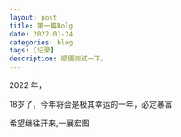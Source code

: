 ```yaml
---
layout: post
title: 第一篇Bolg
date: 2022-01-24
categories: blog
tags: [记录]
description: 顺便测试一下。
---
```


2022 年，

18岁了，今年将会是极其幸运的一年，必定暴富

希望继往开来,一展宏图








